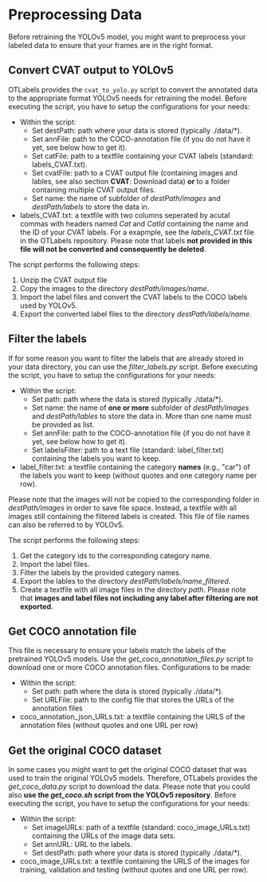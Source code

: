 # Preprocessing Data

Before retraining the YOLOv5 model, you might want to preprocess your labeled data to ensure that your frames are in the right format.

## Convert CVAT output to YOLOv5

OTLabels provides the `cvat_to_yolo.py` script to convert the annotated data to the appropriate format YOLOv5 needs for retraining the model. Before executing the script, you have to setup the configurations for your needs:

- Within the script:
    - Set destPath: path where your data is stored (typically ./data/*).
    - Set annFile: path to the COCO-annotation file (if you do not have it yet, see below how to get it).
    - Set catFile: path to a textfile containing your CVAT labels (standard: labels_CVAT.txt).
    - Set cvatFile: path to a CVAT output file (containing images and lables, see also section **CVAT**: Download data) **or** to a folder containing multiple CVAT output files.
    - Set name: the name of subfolder of *destPath/images* and *destPath/labels* to store the data in.
- labels_CVAT.txt: a textfile with two columns seperated by acutal commas with headers named *Cat* and *CatId* containing the name and the ID of your CVAT labels. For a exapmple, see the *labels_CVAT.txt* file in the OTLabels repository. Please note that labels **not provided in this file will not be converted and consequently be deleted**.

The script performs the following steps:

1. Unzip the CVAT output file
2. Copy the images to the directory *destPath/images/name*.
3. Import the label files and convert the CVAT labels to the COCO labels used by YOLOv5.
4. Export the converted label files to the directory *destPath/labels/name*.

## Filter the labels

If for some reason you want to filter the labels that are already stored in your data directory, you can use the *filter_labels.py* script. Before executing the script, you have to setup the configurations for your needs:

- Within the script:
    - Set path: path where the data is stored (typically ./data/*).
    - Set name: the name of **one or more** subfolder of *destPath/images* and *destPath/lables* to store the data in. More than one name must be provided as list.
    - Set annFile: path to the COCO-annotation file (if you do not have it yet, see below how to get it).
    - Set labelsFilter: path to a text file (standard: label_filter.txt) containing the labels you want to keep.
- label_filter.txt: a textfile containing the category **names** (e.g., "car") of the labels you want to keep (without quotes and one category name per row).

Please note that the images will not be copied to the corresponding folder in *destPath/images* in order to save file space. Instead, a textfile with all images still containing the filtered labels is created. This file of file names can also be referred to by YOLOv5.

The script performs the following steps:

1. Get the category ids to the corresponding category name.
2. Import the label files.
3. Filter the labels by the provided category names.
4. Export the lables to the directory *destPath/labels/name_filtered*.
5. Create a textfile with all image files in the directory *path*.
Please note that **images and label files not including any label after filtering are not exported**.

## Get COCO annotation file

This file is necessary to ensure your labels match the labels of the pretrained YOLOv5 models. Use the *get_coco_annotation_files.py* script to download one or more COCO annotation files. Configurations to be made:

- Within the script:
    - Set path: path where the data is stored (typically ./data/*).
    - Set URLFile: path to the config file that stores the URLs of the annotation files
- coco_annotation_json_URLs.txt: a textfile containing the URLS of the annotation files (without quotes and one URL per row)

## Get the original COCO dataset

In some cases you might want to get the original COCO dataset that was used to train the original YOLOv5 models. Therefore, OTLabels provides the *get_coco_data.py* script to download the data. Please note that you could also **use the *get_coco.sh* script from the YOLOv5 repository**. Before executing the script, you have to setup the configurations for your needs:

- Within the script:
    - Set imageURLs: path of a textfile (standard: coco_image_URLs.txt) containing the URLs of the image data sets.
    - Set annURL: URL to the labels.
    - Set destPath: path where your data is stored (typically ./data/*).
- coco_image_URLs.txt: a textfile containing the URLS of the images for training, validation and testing (without quotes and one URL per row).
